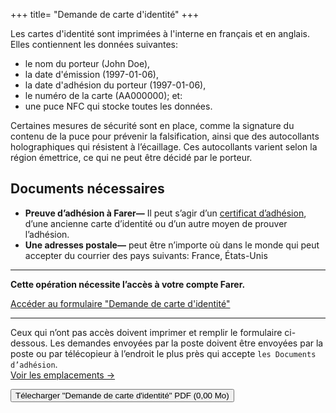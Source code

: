 +++
title= "Demande de carte d'identité"
+++

Les cartes d'identité sont imprimées à l'interne en français et en anglais. Elles contiennent les données suivantes:
  - le nom du porteur (John Doe),
  - la date d'émission (1997-01-06),
  - la date d'adhésion du porteur (1997-01-06),
  - le numéro de la carte (AA000000); et:
  - une puce NFC qui stocke toutes les données.

Certaines mesures de sécurité sont en place, comme la signature du contenu de la puce pour prévenir la falsification, ainsi que des autocollants holographiques qui résistent à l’écaillage. Ces autocollants varient selon la région émettrice, ce qui ne peut être décidé par le porteur.

## Documents nécessaires
- **Preuve d’adhésion à Farer—** Il peut s’agir d’un [certificat d’adhésion](/fr/members/cert-of-membership), d’une ancienne carte d’identité ou d’un autre moyen de prouver l’adhésion.
- **Une adresses postale—** peut être n’importe où dans le monde qui peut accepter du courrier des pays suivants: France, États-Unis

---

**Cette opération nécessite l’accès à votre compte Farer.**

[Accéder au formulaire "Demande de carte d'identité"](https://sec.gouv.fa/forms/id-application?lang=fr)

---

Ceux qui n’ont pas accès doivent imprimer et remplir le formulaire ci-dessous. Les demandes envoyées par la poste doivent être envoyées par la poste ou par télécopieur à l’endroit le plus près qui accepte `les Documents d’adhésion`.<br/>[Voir les emplacements &rarr;](/fr/meta/contact)

<a href="/forms/id-application.pdf"><button>Télecharger "Demande de carte d'identité" PDF (0,00 Mo)</button></a>
